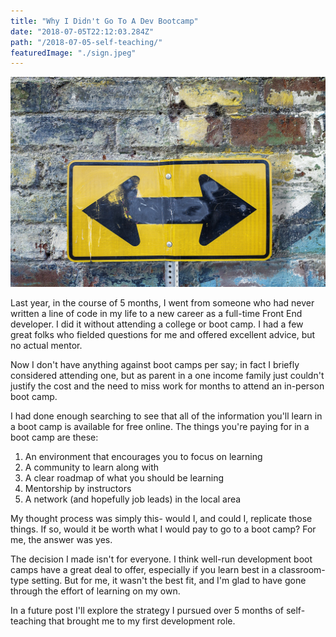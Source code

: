 ```yaml
---
title: "Why I Didn't Go To A Dev Bootcamp"
date: "2018-07-05T22:12:03.284Z"
path: "/2018-07-05-self-teaching/"
featuredImage: "./sign.jpeg"
---
```

![Sign](./sign.jpeg)


Last year, in the course of 5 months, I went from someone who had never written a line of code in my life to a new career as a full-time Front End developer. I did it without attending a college or boot camp. I had a few great folks who fielded questions for me and offered excellent advice, but no actual mentor.

Now I don't have anything against boot camps per say; in fact I briefly considered attending one, but as parent in a one income family just couldn't justify the cost and the need to miss work for months to attend an in-person boot camp.

I had done enough searching to see that all of the information you'll learn in a boot camp is available for free online. The things you're paying for in a boot camp are these:

1. An environment that encourages you to focus on learning
2. A community to learn along with
3. A clear roadmap of what you should be learning
4. Mentorship by instructors
5. A network (and hopefully job leads) in the local area

My thought process was simply this- would I, and could I, replicate those things. If so, would it be worth what I would pay to go to a boot camp? For me, the answer was yes.

The decision I made isn't for everyone. I think well-run development boot camps have a great deal to offer, especially if you learn best in a classroom-type setting. But for me, it wasn't the best fit, and I'm  glad to have gone through the effort of learning on my own.

In a future post I'll explore the strategy I pursued over 5 months of self-teaching that brought me to my first development role.
